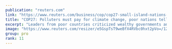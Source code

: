```yaml
---
publication: "reuters.com"
link: "https://www.reuters.com/business/cop/cop27-small-island-nations-want-big-oil-pay-up-climate-damage-2022-11-08/"
title: "COP27: Polluters must pay for climate change, poor nations tell rich"
excerpt: "Leaders from poor countries criticized wealthy governments and oil companies for driving global warming, using their speeches on Tuesday at the COP27 climate summit in Egypt to demand that they pay up"
image: "https://www.reuters.com/resizer/e5GspTsT9weBfX4RVbc0hxt2pVo=/1200x628/smart/filters:quality(80)/cloudfront-us-east-2.images.arcpublishing.com/reuters/K74WF6EQ7FLRHBKFWYOKOO4DGE.jpg"
group: pro
rank: 11
---
```

